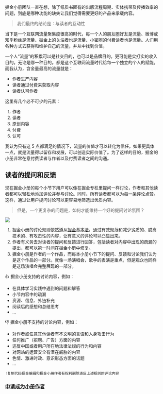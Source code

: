 掘金小册团队一直在想，除了纸质书固有的出版流程周期、实体携带及传播效率的问题，到底是哪种功能的缺失让我们觉得需要更好的产品来承载内容。

> 我们最终的结论是：与读者的互动性

当下是一个互联网流量聚集度很高的时代，每一个人的朋友圈好友是流量、微博或知乎粉丝是流量、掘金上的关注者也是流量、小密圈的付费读者也是流量。人们用各种方式去获得和维护自己的流量，并从中找到价值。

一个人“流量”的积累可以是社交目的，也可以是品牌目的，更可能是实打实的收入目的。无论是哪一种目的，都是这个互联网流量时代给每一个独立的个人的赋能。而我认为，含金量最高的流量就是：

* 作者生产内容
* 读者通过付费来获取内容
* 读者认可作者

这里有几个必不可少的元素：

1. 作者
2. 读者
3. 原创内容
4. 付费
5. 认可

我认为只有这 5 点都满足的情况下，流量的价值才可以转化为信任。如果更具体一点，就是流量得以留存和发展，可以创造实际价值了。为了这样的目的，掘金的小册非常在意付费读者与作者以及付费读者之间的沟通。

## 读者的提问和反馈

现在掘金小册的每个小节下用户可以像在掘金专栏里提问一样讨论，作者和其他读者都可以轻松地添加评论并参与讨论。同时，所有读者都可以为每一条评论点赞。这样，通过让用户提问讨论可以更容易地筛选出优质内容。

> 但是，一个更复杂的问题是，如何才能维持一个好的提问讨论氛围？

![](https://p3-juejin.byteimg.com/tos-cn-i-k3u1fbpfcp/16d9c041cb1c4956b9cbf942a4958ff4~tplv-k3u1fbpfcp-jj-mark:1512:0:0:0:q75.awebp)

1. 掘金小册的讨论规则依然遵从[掘金基本法](https://juejin.cn/book/6844733795329900551/section/6844733795367649288 "https://juejin.cn/book/6844733795329900551/section/6844733795367649288")，通过有效规范和减少劣质的、脱离技术的、有攻击性的内容，让有意义的评论可以凸显出来。
2. 作者有义务去对读者的提问和反馈进行回答，包括读者对内容中出现的疏漏的提出，都可以第一时间在掘金小册中修复。
3. 掘金小册是作者的一个作品，而每本小册小节下的提问、反馈和讨论我们认为是这个作品的一部分。就像一场演唱会，歌手的表演是重点，但是观众也同样是这场演唱会完整展现的一部分。

👍 掘金小册支持的讨论内容，例如：

* 在具体学习实践中遇到的问题和解答
* 小节内容中的疏漏
* 资源、信息、外链补充
* 阅读后的感想和总结思考
* ...

👎 掘金小册不支持的讨论内容，例如：

* 对作者或任意其他读者有不文明的言语和人身攻击行为
* 任何推广（招聘、广告）方面的内容
* 违反中国或者用户所在地法律法规的行为和内容
* 对网站的运营安全有潜在威胁的内容
* 色情、激进时政、意识形态方面的话题
* ...

```!
!复制代码掘金编辑和掘金小册作者有权利删除违反上述规则的评论内容
```

### [申请成为小册作者](https://sourl.co/zDEMwJ "https://sourl.co/zDEMwJ")